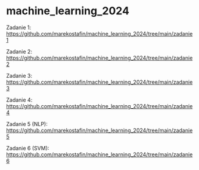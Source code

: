 # machine_learning_2024

Zadanie 1: 
https://github.com/marekostafin/machine_learning_2024/tree/main/zadanie1

Zadanie 2:
https://github.com/marekostafin/machine_learning_2024/tree/main/zadanie2

Zadanie 3:
https://github.com/marekostafin/machine_learning_2024/tree/main/zadanie3

Zadanie 4:
https://github.com/marekostafin/machine_learning_2024/tree/main/zadanie4

Zadanie 5 (NLP):
https://github.com/marekostafin/machine_learning_2024/tree/main/zadanie5

Zadanie 6 (SVM):
https://github.com/marekostafin/machine_learning_2024/tree/main/zadanie6
